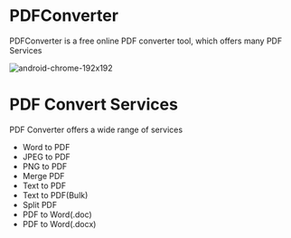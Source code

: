 # PDFConverter
PDFConverter is a  free online PDF converter  tool,  which offers  many PDF Services


![android-chrome-192x192](https://github.com/Arun1989ninja/PDFConverter/assets/38838875/a923e2f0-46aa-4a3c-ba9c-dbea70ebbc43)

# PDF Convert Services

PDF Converter offers a wide range of services
* Word to PDF 
* JPEG to PDF 
* PNG to PDF 
* Merge PDF 
* Text to PDF 
* Text to PDF(Bulk) 
* Split PDF 
* PDF to Word(.doc) 
* PDF to Word(.docx)
